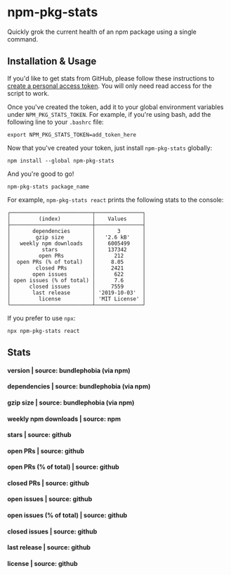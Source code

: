 # npm-pkg-stats

Quickly grok the current health of an npm package using a single command.

## Installation & Usage

If you'd like to get stats from GitHub, please follow these instructions to [create a personal access token](https://help.github.com/en/articles/creating-a-personal-access-token-for-the-command-line). You will only need read access for the script to work.

Once you've created the token, add it to your global environment variables under `NPM_PKG_STATS_TOKEN`.
For example, if you're using bash, add the following line to your `.bashrc` file: 

`export NPM_PKG_STATS_TOKEN=add_token_here`

Now that you've created your token, just install `npm-pkg-stats` globally:

`npm install --global npm-pkg-stats`

And you're good to go!

`npm-pkg-stats package_name`

For example, `npm-pkg-stats react` prints the following stats to the console:

```
┌──────────────────────────┬───────────────┐
│         (index)          │    Values     │
├──────────────────────────┼───────────────┤
│       dependencies       │       3       │
│        gzip size         │   '2.6 kB'    │
│   weekly npm downloads   │    6005499    │
│          stars           │    137342     │
│         open PRs         │      212      │
│  open PRs (% of total)   │     8.05      │
│        closed PRs        │     2421      │
│       open issues        │      622      │
│ open issues (% of total) │      7.6      │
│      closed issues       │     7559      │
│       last release       │ '2019-10-03'  │
│         license          │ 'MIT License' │
└──────────────────────────┴───────────────┘
```

If you prefer to use `npx`:

`npx npm-pkg-stats react`

## Stats

#### version | source: bundlephobia (via npm)
#### dependencies | source: bundlephobia (via npm)
#### gzip size | source: bundlephobia (via npm)
#### weekly npm downloads | source: npm
#### stars | source: github
#### open PRs | source: github
#### open PRs (% of total) | source: github
#### closed PRs | source: github
#### open issues | source: github
#### open issues (% of total) | source: github
#### closed issues | source: github
#### last release | source: github
#### license | source: github